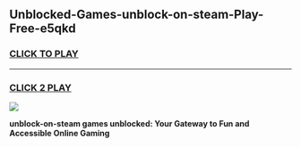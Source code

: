 
## Unblocked-Games-unblock-on-steam-Play-Free-e5qkd
<h3>
<a href="https://premium76.site?title=unblock-on-steam&ref=10A">CLICK TO PLAY</a></h3>
<hr>

<h3>
<a href="https://premium76.site?title=unblock-on-steam&ref=10A">CLICK 2 PLAY</a>
  
</h3>

<a href="https://premium76.site?title=unblock-on-steam&ref=10A"><img src="https://clearcache.store/games.png"></a>


**unblock-on-steam games unblocked: Your Gateway to Fun and Accessible Online Gaming**
